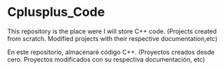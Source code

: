 # Cplusplus_Code
This repository is the place were I will store C++ code. (Projects created from scratch. Modified projects with their respective documentation,etc)

En este repositorio, almacenaré código C++. (Proyectos creados desde cero. Proyectos modificados con su respectiva documentación, etc)
